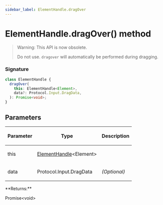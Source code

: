 ```yaml
---
sidebar_label: ElementHandle.dragOver
---
```


# ElementHandle.dragOver() method

> Warning: This API is now obsolete.
>
> Do not use. `dragover` will automatically be performed during dragging.

### Signature

```typescript
class ElementHandle {
  dragOver(
    this: ElementHandle<Element>,
    data?: Protocol.Input.DragData,
  ): Promise<void>;
}
```

## Parameters

<table><thead><tr><th>

Parameter

</th><th>

Type

</th><th>

Description

</th></tr></thead>
<tbody><tr><td>

this

</td><td>

[ElementHandle](./puppeteer.elementhandle.md)&lt;Element&gt;

</td><td>

</td></tr>
<tr><td>

data

</td><td>

Protocol.Input.DragData

</td><td>

_(Optional)_

</td></tr>
</tbody></table>
**Returns:**

Promise&lt;void&gt;
